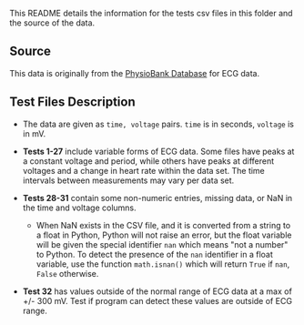 This README details the information for the tests csv files in this folder and
the source of the data.

## Source
This data is originally from the [PhysioBank
Database](https://physionet.org/physiobank/database/#ecg) for ECG data.

## Test Files Description
* The data are given as `time, voltage` pairs.  `time` is in seconds, `voltage`
is in mV.
* **Tests 1-27** include variable forms of ECG data. Some files have peaks at a
constant voltage and period, while others have peaks at different voltages and
a change in heart rate within the data set. The time intervals between
measurements may vary per data set.

* **Tests 28-31** contain some non-numeric entries, missing data, or NaN in 
the time and voltage columns.  
  - When NaN exists in the CSV file, and it is converted from a string to
    a float in Python, Python will not raise an error, but the float variable
    will be given the special identifier `nan` which means "not a number" to 
    Python.  To detect the presence of the `nan` identifier in a float 
    variable, use the function `math.isnan()` which will return `True` if 
    `nan`, `False` otherwise.
      
 * **Test 32** has values outside of the normal range of ECG data at a max of 
 +/- 300 mV. Test if program can detect these values are outside of ECG range.
